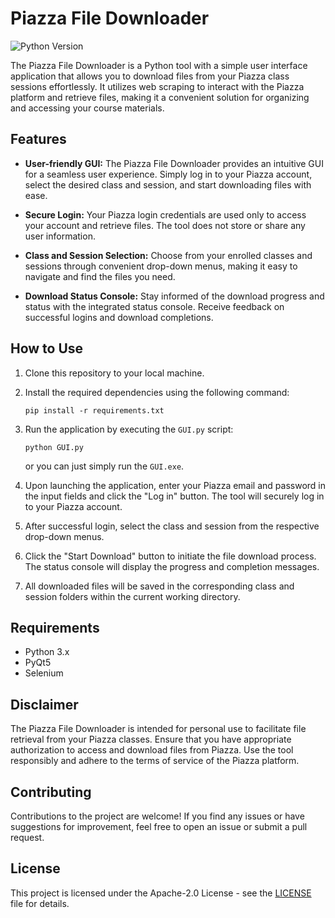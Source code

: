 # Piazza File Downloader

![Python Version](https://img.shields.io/badge/python-3.x-blue.svg)

The Piazza File Downloader is a Python tool with a simple user interface application that allows you to download files from your Piazza class sessions effortlessly. It utilizes web scraping to interact with the Piazza platform and retrieve files, making it a convenient solution for organizing and accessing your course materials.

## Features

- **User-friendly GUI:** The Piazza File Downloader provides an intuitive GUI for a seamless user experience. Simply log in to your Piazza account, select the desired class and session, and start downloading files with ease.

- **Secure Login:** Your Piazza login credentials are used only to access your account and retrieve files. The tool does not store or share any user information.

- **Class and Session Selection:** Choose from your enrolled classes and sessions through convenient drop-down menus, making it easy to navigate and find the files you need.

- **Download Status Console:** Stay informed of the download progress and status with the integrated status console. Receive feedback on successful logins and download completions.

## How to Use

1. Clone this repository to your local machine.
2. Install the required dependencies using the following command:
   ```
   pip install -r requirements.txt
   ```
3. Run the application by executing the `GUI.py` script:
   ```
   python GUI.py
   ```
   or you can just simply run the `GUI.exe`.

4. Upon launching the application, enter your Piazza email and password in the input fields and click the "Log in" button. The tool will securely log in to your Piazza account.
5. After successful login, select the class and session from the respective drop-down menus.
6. Click the "Start Download" button to initiate the file download process. The status console will display the progress and completion messages.
7. All downloaded files will be saved in the corresponding class and session folders within the current working directory.

## Requirements

- Python 3.x
- PyQt5
- Selenium

## Disclaimer

The Piazza File Downloader is intended for personal use to facilitate file retrieval from your Piazza classes. Ensure that you have appropriate authorization to access and download files from Piazza. Use the tool responsibly and adhere to the terms of service of the Piazza platform.

## Contributing

Contributions to the project are welcome! If you find any issues or have suggestions for improvement, feel free to open an issue or submit a pull request.

## License

This project is licensed under the Apache-2.0 License - see the [LICENSE](LICENSE) file for details.